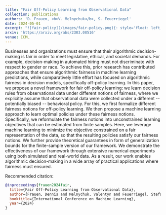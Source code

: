 ```yaml
---
title: "Fair Off-Policy Learning from Observational Data"
collection: publications
authors: 'D. Frauen, <b>V. Melnychuk</b>, S. Feuerriegel'
date: 2024-05-01
excerpt: "![fair-policy](/images/fair-policy.png){: style='float: left; height: 100px'}"
arxiv: 'https://arxiv.org/abs/2303.08516'
venue: ICML
---
```


Businesses and organizations must ensure that their algorithmic decision-making is fair in order to meet legislative, ethical, and societal demands. For example, decision-making in automated hiring must not discriminate with respect to gender or race. To achieve this, prior research has contributed approaches that ensure algorithmic fairness in machine learning predictions, while comparatively little effort has focused on algorithmic fairness in decision models, specifically off-policy learning. In this paper, we propose a novel framework for fair off-policy learning: we learn decision rules from observational data under different notions of fairness, where we explicitly assume that observational data were collected under a different -- potentially biased -- behavioral policy. For this, we first formalize different fairness notions for off-policy learning. We then propose a machine learning approach to learn optimal policies under these fairness notions. Specifically, we reformulate the fairness notions into unconstrained learning objectives that can be estimated from finite samples. Here, we leverage machine learning to minimize the objective constrained on a fair representation of the data, so that the resulting policies satisfy our fairness notions. We further provide theoretical guarantees in form of generalization bounds for the finite-sample version of our framework. We demonstrate the effectiveness of our framework through extensive numerical experiments using both simulated and real-world data. As a result, our work enables algorithmic decision-making in a wide array of practical applications where fairness must ensured.

Recommended citation: 
```bibtex
@inproceedings{frauen2024fair,
  title={Fair Off-Policy Learning from Observational Data},
  author={Frauen, Dennis and Melnychuk, Valentyn and Feuerriegel, Stefan},
  booktitle={International Conference on Machine Learning},
  year={2024}
}
```
